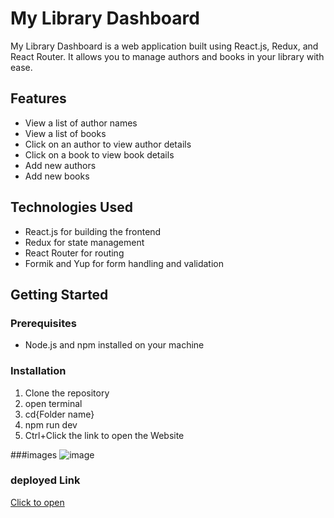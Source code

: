 # My Library Dashboard

My Library Dashboard is a web application built using React.js, Redux, and React Router. It allows you to manage authors and books in your library with ease.

## Features

- View a list of author names
- View a list of books
- Click on an author to view author details
- Click on a book to view book details
- Add new authors
- Add new books

## Technologies Used

- React.js for building the frontend
- Redux for state management
- React Router for routing
- Formik and Yup for form handling and validation


## Getting Started

### Prerequisites

- Node.js and npm installed on your machine

### Installation

1. Clone the repository
2. open terminal
3. cd{Folder name}
4. npm run dev
5. Ctrl+Click the link to open the Website


###images
![image](https://github.com/Suryaprakash-G26/Library-Dashboard/assets/141228691/e36f08cb-f042-44e4-ae84-bdeb26458ec8)


### deployed Link 
[Click to open](https://main--sunny-frangollo-80b42a.netlify.app)

